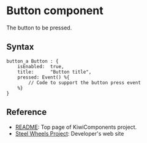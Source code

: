 # Button component
The button to be pressed.

## Syntax
````
button_a Button : {
    isEnabled:  true,
    title:      "Button title",
    pressed: Event() %{
        // Code to support the button press event
    %}
}
````

## Reference
* [README](https://github.com/steelwheels/KiwiCompnents): Top page of KiwiComponents project.
* [Steel Wheels Project](https://steelwheels.github.io): Developer's web site



